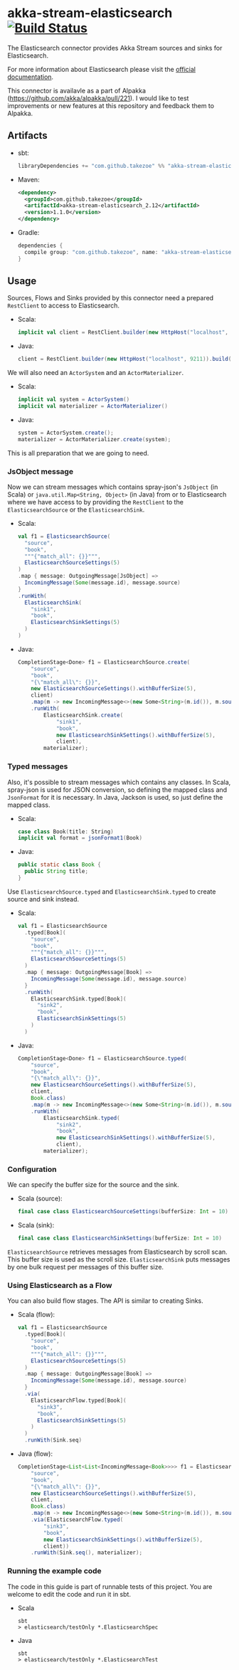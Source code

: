 akka-stream-elasticsearch [![Build Status](https://travis-ci.org/takezoe/akka-stream-elasticsearch.svg?branch=master)](https://travis-ci.org/takezoe/akka-stream-elasticsearch)
========

The Elasticsearch connector provides Akka Stream sources and sinks for Elasticsearch.

For more information about Elasticsearch please visit the [official documentation](https://www.elastic.co/guide/index.html).

This connector is availavle as a part of Alpakka (https://github.com/akka/alpakka/pull/221). I would like to test improvements or new features at this repository and feedback them to Alpakka.

## Artifacts

- sbt:

  ```scala
  libraryDependencies += "com.github.takezoe" %% "akka-stream-elasticsearch" % "1.1.0"
  ```

- Maven:

  ```xml
  <dependency>
    <groupId>com.github.takezoe</groupId>
    <artifactId>akka-stream-elasticsearch_2.12</artifactId>
    <version>1.1.0</version>
  </dependency>
  ```

- Gradle:

  ```gradle
  dependencies {
    compile group: "com.github.takezoe", name: "akka-stream-elasticsearch_2.12", version: "1.1.0"
  }
  ```

## Usage

Sources, Flows and Sinks provided by this connector need a prepared `RestClient` to access to Elasticsearch.

- Scala:

  ```scala
  implicit val client = RestClient.builder(new HttpHost("localhost", 9201)).build()
  ```

- Java:

  ```java
  client = RestClient.builder(new HttpHost("localhost", 9211)).build();
  ```

We will also need an `ActorSystem` and an `ActorMaterializer`.

- Scala:

  ```scala
  implicit val system = ActorSystem()
  implicit val materializer = ActorMaterializer()
  ```

- Java:

  ```java
  system = ActorSystem.create();
  materializer = ActorMaterializer.create(system);
  ```

This is all preparation that we are going to need.

### JsObject message

Now we can stream messages which contains spray-json's `JsObject` (in Scala) or `java.util.Map<String, Object>` (in Java) 
from or to Elasticsearch where we have access to by providing the `RestClient` to the `ElasticsearchSource` or the `ElasticsearchSink`.

- Scala:

  ```scala
  val f1 = ElasticsearchSource(
    "source",
    "book",
    """{"match_all": {}}""",
    ElasticsearchSourceSettings(5)
  )
  .map { message: OutgoingMessage[JsObject] =>
    IncomingMessage(Some(message.id), message.source)
  }
  .runWith(
    ElasticsearchSink(
      "sink1",
      "book",
      ElasticsearchSinkSettings(5)
    )
  )
  ```

- Java:

  ```java
  CompletionStage<Done> f1 = ElasticsearchSource.create(
      "source",
      "book",
      "{\"match_all\": {}}",
      new ElasticsearchSourceSettings().withBufferSize(5),
      client)
      .map(m -> new IncomingMessage<>(new Some<String>(m.id()), m.source()))
      .runWith(
          ElasticsearchSink.create(
              "sink1",
              "book",
              new ElasticsearchSinkSettings().withBufferSize(5),
              client),
          materializer);
  ```

### Typed messages

Also, it's possible to stream messages which contains any classes. In Scala, spray-json is used for JSON conversion, 
so defining the mapped class and `JsonFormat` for it is necessary. In Java, Jackson is used, so just define the mapped class.

- Scala:

  ```scala
  case class Book(title: String)
  implicit val format = jsonFormat1(Book)
  ```

- Java:

  ```java
  public static class Book {
    public String title;
  }
  ```

Use `ElasticsearchSource.typed` and `ElasticsearchSink.typed` to create source and sink instead.

- Scala:

  ```scala
  val f1 = ElasticsearchSource
    .typed[Book](
      "source",
      "book",
      """{"match_all": {}}""",
      ElasticsearchSourceSettings(5)
    )
    .map { message: OutgoingMessage[Book] =>
      IncomingMessage(Some(message.id), message.source)
    }
    .runWith(
      ElasticsearchSink.typed[Book](
        "sink2",
        "book",
        ElasticsearchSinkSettings(5)
      )
    )
  ```

- Java:

  ```java
  CompletionStage<Done> f1 = ElasticsearchSource.typed(
      "source",
      "book",
      "{\"match_all\": {}}",
      new ElasticsearchSourceSettings().withBufferSize(5),
      client,
      Book.class)
      .map(m -> new IncomingMessage<>(new Some<String>(m.id()), m.source()))
      .runWith(
          ElasticsearchSink.typed(
              "sink2",
              "book",
              new ElasticsearchSinkSettings().withBufferSize(5),
              client),
          materializer);
  ```

### Configuration

We can specify the buffer size for the source and the sink.

- Scala (source):

  ```scala
  final case class ElasticsearchSourceSettings(bufferSize: Int = 10)
  ```

- Scala (sink):

  ```scala
  final case class ElasticsearchSinkSettings(bufferSize: Int = 10)
  ```

`ElasticsearchSource` retrieves messages from Elasticsearch by scroll scan. This buffer size is used as the scroll size.
`ElasticsearchSink` puts messages by one bulk request per messages of this buffer size.

### Using Elasticsearch as a Flow

You can also build flow stages. The API is similar to creating Sinks.

- Scala (flow):

  ```scala
  val f1 = ElasticsearchSource
    .typed[Book](
      "source",
      "book",
      """{"match_all": {}}""",
      ElasticsearchSourceSettings(5)
    )
    .map { message: OutgoingMessage[Book] =>
      IncomingMessage(Some(message.id), message.source)
    }
    .via(
      ElasticsearchFlow.typed[Book](
        "sink3",
        "book",
        ElasticsearchSinkSettings(5)
      )
    )
    .runWith(Sink.seq)
  ```

- Java (flow):

  ```java
  CompletionStage<List<List<IncomingMessage<Book>>>> f1 = ElasticsearchSource.typed(
      "source",
      "book",
      "{\"match_all\": {}}",
      new ElasticsearchSourceSettings().withBufferSize(5),
      client,
      Book.class)
      .map(m -> new IncomingMessage<>(new Some<String>(m.id()), m.source()))
      .via(ElasticsearchFlow.typed(
          "sink3",
          "book",
          new ElasticsearchSinkSettings().withBufferSize(5),
          client))
      .runWith(Sink.seq(), materializer);
  ```

### Running the example code

The code in this guide is part of runnable tests of this project. You are welcome to edit the code and run it in sbt.

- Scala

  ```
  sbt
  > elasticsearch/testOnly *.ElasticsearchSpec
  ```

- Java

  ```
  sbt
  > elasticsearch/testOnly *.ElasticsearchTest
  ```
